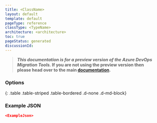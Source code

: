 ```yaml
---
title: <ClassName>
layout: default
template: default
pageType: reference
classType: <TypeName>
architecture: <architecture>
toc: true
pageStatus: generated
discussionId: 
---
```



>**_This documentation is for a preview version of the Azure DevOps Migration Tools._ If you are not using the preview version then please head over to the main [documentation](https://nkdagility.com/docs/azure-devops-migration-tools).**

<Description>

### Options

<Options>
{: .table .table-striped .table-bordered .d-none .d-md-block}

### Example JSON

```JSON
<ExampleJson>
```